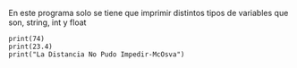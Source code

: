 En este programa solo se tiene que imprimir distintos tipos de variables que son, string, int y float
```
print(74)
print(23.4)
print("La Distancia No Pudo Impedir-McOsva")
```
